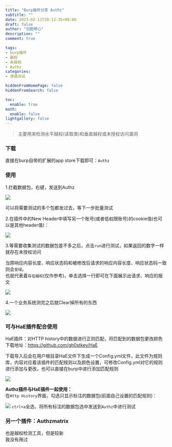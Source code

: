 ```yaml
---
title: "Burp插件分享 Authz"
subtitle: ""
date: 2023-02-11T20:13:35+08:00
draft: false
author: "剑胆琴心"
description: ""
comment: true

tags:
- burp插件
- 越权
- 未授权
- Authz
categories:
- 渗透测试

hiddenFromHomePage: false
hiddenFromSearch: false

toc:
  enable: true
math:
  enable: false
lightgallery: false
---
```


<!--more-->

> 主要用来检测水平越权(读取类)和垂直越权或未授权访问漏洞


### 下载
直接在burp自带的扩展的app store下载即可：`Authz`

  


### 使用
1.拦截数据包，右键，发送到Authz    

![](https://geoer666-1257264766.cos.ap-beijing.myqcloud.com/20230211222048.png)


可以将需要测试的多个包都发过去，等下一步批量测试  
      

2.在插件中的New Header中填写另一个账号(或者低权限账号)的cookie值(也可以是其他header值)：    

![](https://geoer666-1257264766.cos.ap-beijing.myqcloud.com/20230211222731.png)


3.等需要收集测试的数据包差不多之后，点击`run`进行测试，如果返回的数字一样就存在未授权访问

当原响应内容长度、响应状态码和被修改后请求的响应内容长度、响应状态码一致则会`变绿`。  
也就代表着`存在越权`(仅作参考)，单击选择一行即可在下面展示出请求、响应的报文    



![](https://geoer666-1257264766.cos.ap-beijing.myqcloud.com/20230211223046.png)

4.一个业务系统测完之后就Clear掉所有的东西  

![](https://geoer666-1257264766.cos.ap-beijing.myqcloud.com/20230211223134.png)





### 可与HaE插件配合使用
HaE插件：对HTTP history中的数据进行正则匹配，将匹配到的数据包更改颜色  
下载地址：https://github.com/gh0stkey/HaE    



下载导入后会在用户根目录HaE文件下生成一个Config.yml文件，此文件为规则库，内容对应着该插件的匹配规则以及颜色设置，可修改Config.yml对它的规则进行添加与更改，也可以直接在burp中进行添加匹配规则      



![](https://geoer666-1257264766.cos.ap-beijing.myqcloud.com/20230211223356.png)



**Authz插件与HaE插件一起使用：**  
在`Http History`界面，勾选只显示标注的数据包(前面自己设置的匹配规则)：    

![](https://geoer666-1257264766.cos.ap-beijing.myqcloud.com/20230211223612.png)
`ctrl+a`全选，将所有标注的数据包选中发送到`Authz`中进行测试  

  


### 另一个插件：Authzmatrix
也是越权检测工具，但是较新  
我没有用过



